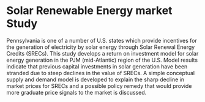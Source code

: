 # Solar Renewable Energy market Study

Pennsylvania is one of a number of U.S. states which provide incentives for the generation of electricity by solar energy through Solar Renewal Energy Credits (SRECs). This study develops a return on investment model for solar energy generation in the PJM (mid-Atlantic) region of the U.S. Model results indicate that previous capital investments in solar generation have been stranded due to steep declines in the value of SRECs. A simple conceptual supply and demand model is developed to explain the sharp decline in market prices for SRECs and a possible policy remedy that would provide more graduate price signals to the market is discussed.
